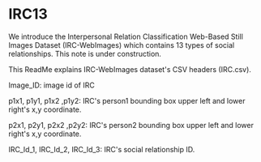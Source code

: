 # IRC13
We introduce the Interpersonal Relation Classification Web-Based Still Images Dataset (IRC-WebImages) which contains 13 types of social relationships.
This note is under construction.

This ReadMe explains IRC-WebImages dataset's CSV headers (IRC.csv). 

Image_ID: image id of IRC

p1x1,	p1y1,	p1x2 ,p1y2: IRC's person1 bounding box upper left and lower right's x,y coordinate.

p2x1,	p2y1,	p2x2 ,p2y2: IRC's person2 bounding box upper left and lower right's x,y coordinate.

IRC_Id_1,	IRC_Id_2,	IRC_Id_3: IRC's social relationship ID.
